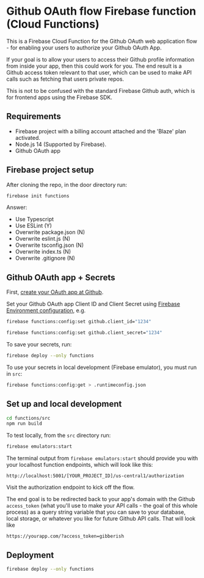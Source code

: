 # Github OAuth flow Firebase function (Cloud Functions)

This is a Firebase Cloud Function for the Github OAuth web application flow - for enabling your users to authorize your Github OAuth App.

If your goal is to allow your users to access their Github profile information from inside your app, then this could work for you. The end result is a Github access token relevant to that user, which can be used to make API calls such as fetching that users private repos.

This is not to be confused with the standard Firebase Github auth, which is for frontend apps using the Firebase SDK.

## Requirements

- Firebase project with a billing account attached and the 'Blaze' plan activated.
- Node.js 14 (Supported by Firebase).
- Github OAuth app

## Firebase project setup

After cloning the repo, in the door directory run:

```sh
firebase init functions
```

Answer:

- Use Typescript
- Use ESLint (Y)
- Overwrite package.json (N)
- Overwrite eslint.js (N)
- Overwrite tsconfig.json (N)
- Overwrite index.ts (N)
- Overwrite .gitignore (N)

## Github OAuth app + Secrets

First, [create your OAuth app at Github](https://docs.github.com/en/developers/apps/building-oauth-apps/creating-an-oauth-app).

Set your Github OAuth app Client ID and Client Secret using [Firebase Environment configuration](https://firebase.google.com/docs/functions/config-env), e.g.

```sh
firebase functions:config:set github.client_id="1234"
```

```sh
firebase functions:config:set github.client_secret="1234"
```
To save your secrets, run: 

```sh
firebase deploy --only functions
```

To use your secrets in local development (Firebase emulator), you must run in `src`:

```sh
firebase functions:config:get > .runtimeconfig.json
```


## Set up and local development

```sh
cd functions/src
npm run build
```

To test locally, from the `src` directory run:

```sh
firebase emulators:start
```

The terminal output from `firebase emulators:start` should provide you with your localhost function endpoints, which will look like this:

`http://localhost:5001/[YOUR_PROJECT_ID]/us-central1/authorization`

Visit the authorization endpoint to kick off the flow.

The end goal is to be redirected back to your app's domain with the Github `access_token` (what you'll use to make your API calls - the goal of this whole process) as a query string variable that you can save to your database, local storage, or whatever you like for future Github API calls. That will look like

`https://yourapp.com/?access_token=gibberish`

## Deployment

```sh
firebase deploy --only functions
```

